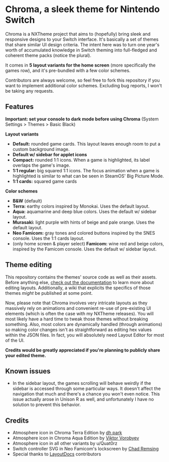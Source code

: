 # Chroma, a sleek theme for Nintendo Switch

Chroma is a NXTheme project that aims to (hopefully) bring sleek and responsive designs to your Switch interface. It's basically a set of themes that share similar UI design criteria. The intent here was to turn one year's worth of accumulated knowledge in Switch theming into full-fledged and coherent theme packs (notice the plural).

It comes in **5 layout variants for the home screen** (more specifically the games row), and it's pre-bundled with a few color schemes.

Contributors are always welcome, so feel free to fork this repository if you want to implement additional color schemes. Excluding bug reports, I won't be taking any requests.

## Features

**Important: set your console to dark mode before using Chroma** (System Settings > Themes > Basic Black)

**Layout variants**

- **Default:** rounded game cards. This layout leaves enough room to put a custom background image.
- **Default w/ sidebar for applet icons**
- **Compact:** rounded 1:1 icons. When a game is highlighted, its label overlaps the game's image.
- **1:1 regular:** big squared 1:1 icons. The focus animation when a game is highlighted is similar to what can be seen in SteamOS' Big Picture Mode.
- **1:1 cards:** squared game cards

**Color schemes**

- **B&W** (default)
- **Terra:** earthy colors inspired by Monokai. Uses the default layout.
- **Aqua:** aquamarine and deep blue colors. Uses the default w/ sidebar layout.
- **Murasaki:** light purple with hints of beige and pale orange. Uses the default layout.
- **Neo Famicom:** gray tones and colored buttons inspired by the SNES console. Uses the 1:1 cards layout.
- (only home screen & player select) **Famicom:** wine red and beige colors, inspired by the Famicom console. Uses the default w/ sidebar layout.

## Theme editing

This repository contains the themes' source code as well as their assets. Before anything else, [check out the documentation](https://layoutdocs.themezer.net/) to learn more about editing layouts. Additionally, a wiki that explicits the specifics of those themes *might* be published at some point.

Now, please note that Chroma involves very intricate layouts as they massively rely on animations and convenient re-use of pre-existing UI elements (which is often the case with my NXTheme releases). You will most likely have a hard time to tweak those themes without breaking something. Also, most colors are dynamically handled (through animations) so making color changes isn't as straightforward as editing hex values within the JSON files. In fact, you will absolutely need Layout Editor for most of the UI.

**Credits would be greatly appreciated if you're planning to publicly share your edited theme.**

## Known issues

- In the sidebar layout, the games scrolling will behave weirdly if the sidebar is accessed through some particular ways. It doesn't affect the navigation that much and there's a chance you won't even notice. This issue actually arose in Unison R as well, and unfortunately I have no solution to prevent this behavior.

## Credits

- Atmosphere icon in Chroma Terra Edition by [dh park](https://thenounproject.com/icon/leaf-5958752/)
- Atmosphere icon in Chroma Aqua Edition by [Viktor Vorobyev](https://thenounproject.com/icon/water-drop-504908/)
- Atmosphere icon in all other variants by u/Quat0rz
- Switch controller SVG in Neo Famicom's lockscreen by [Chad Remsing](https://thenounproject.com/icon/switch-charging-controller-930118/)
- Special thanks to [LayoutDocs](https://layoutdocs.themezer.net/) contributors
